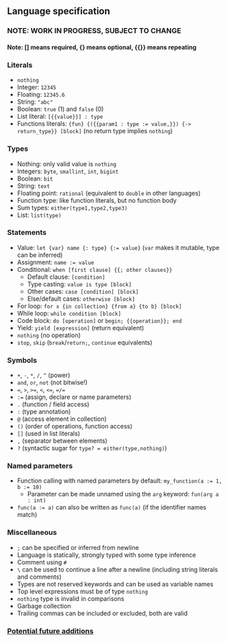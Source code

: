 ## Language specification
### NOTE: WORK IN PROGRESS, SUBJECT TO CHANGE
#### Note: [] means required, {} means optional, {{}} means repeating

### Literals

- `nothing`
- Integer: `12345`
- Floating: `12345.6`
- String: `"abc"`
- Boolean: `true` (1) and `false` (0)
- List literal: `[{{value}}] : type`
- Functions literals: `{fun} {({{param1 : type := value,}}) {-> return_type}} [block]` (no return type implies `nothing`)

### Types
- Nothing: only valid value is `nothing`
- Integers: `byte`, `smallint`, `int`, `bigint`
- Boolean: `bit`
- String: `text`
- Floating point: `rational` (equivalent to `double` in other languages)
- Function type: like function literals, but no function body
- Sum types: `either(type1,type2,type3)`
- List: `list(type)`

### Statements
- Value: `let {var} name {: type} {:= value}` (`var` makes it mutable, type can be inferred)
- Assignment: `name := value`
- Conditional: `when [first clause] {{; other clauses}}`
    - Default clause: `[condition]`
    - Type casting: `value is type [block]`
    - Other cases: `case [condition] [block]`
    - Else/default cases: `otherwise [block]`
- For loop: `for x {in collection} {from a} {to b} [block]`
- While loop: `while condition [block]`
- Code block: `do [operation]` or `begin; {{operation}}; end`
- Yield: `yield [expression]` (return equivalent)
- `nothing` (no operation)
- `stop`, `skip` (`break`/`return;`, `continue` equivalents)

### Symbols
- `+`, `-`, `*`, `/`, `^` (power)
- `and`, `or`, `not` (not bitwise!)
- `=`, `>`, `>=`, `<`, `<=`, `=/=`
- `:=` (assign, declare or name parameters)
- `.` (function / field access)
- `:` (type annotation)
- `@` (access element in collection)
- `()` (order of operations, function access)
- `[]` (used in list literals)
- `,` (separator between elements)
- `?` (syntactic sugar for `type? = either(type,nothing)`)

### Named parameters
- Function calling with named parameters by default: `my_function(a := 1, b := 10)`
    - Parameter can be made unnamed using the `arg` keyword: `fun(arg a : int)`
- `func(a := a)` can also be written as `func(a)` (if the identifier names match)

### Miscellaneous
- `;` can be specified or inferred from newline
- Language is statically, strongly typed with some type inference
- Comment using `#`
- `\` can be used to continue a line after a newline (including string literals and comments)
- Types are not reserved keywords and can be used as variable names
- Top level expressions must be of type `nothing`
- `nothing` type is invalid in comparisons
- Garbage collection
- Trailing commas can be included or excluded, both are valid

### [Potential future additions](future.md)
